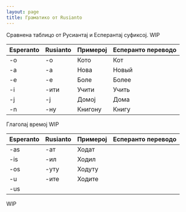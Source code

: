 ```yaml
---
layout: page
title: Граматико от Rusianto
---
```


Сравнена таблицо от Русиантај и Есперантај суфиксој. WIP

| Esperanto | Rusianto | Примерој  | Есперанто переводо |
|----------|----------|-----------|--------------|
| -o        |   -о       |    Кото       | Кот         |
| -a        |   -а      |     Нова      |    Новый          |
| -e        |    -е      |     Боле      |      Более        |
|   -i      |     -ити     |     Учити      |      Учить        |
|   -j      |     -ј     |      Домој     |     Дома         |
|   -n      |    -ну      |    Книгону       |     Книгу         |

Глаголај времој WIP

| Esperanto | Rusianto | Примерој  | Есперанто переводо |
|----------|----------|-----------|--------------|
|   -as      |    -ат      |     Ходат      |              |
|    -is     |     -ил     |     Ходил      |              |
|    -os     |     -уту     |      Ходуту     |              |
|    -u     |     -ите     |     Ходите      |              |
|    -us     |          |           |              |


WIP
